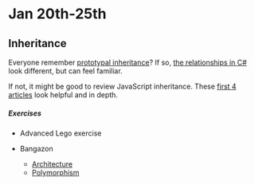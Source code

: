 # **Jan 20th-25th**

## Inheritance

Everyone remember [prototypal inheritance](https://stevebrownlee.keybase.pub/OLOO/assets/player/KeynoteDHTMLPlayer.html#0)?
If so, [the relationships in C#](https://github.com/nss-evening-cohort-06/bangazon-inc/blob/master/orientation/09_RELATIONSHIPS.md) look different, but can feel familiar.

If not, it might be good to review JavaScript inheritance.
These [first 4 articles](https://developer.mozilla.org/en-US/docs/Learn/JavaScript/Objects/Basics) look helpful and in depth.

##### Exercises

- Advanced Lego exercise

- Bangazon
	- [Architecture](https://github.com/nss-evening-cohort-06/bangazon-inc/blob/formatting/orientation/exercises/bangazon/BANGAZON_01.md)
	- [Polymorphism](https://github.com/nss-evening-cohort-06/bangazon-inc/blob/formatting/orientation/exercises/bangazon/BANGAZON_02.md)
